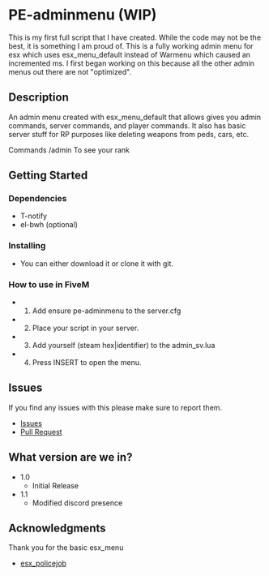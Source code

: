 # PE-adminmenu (WIP)

This is my first full script that I have created. While the code may not be the best, it is something I am proud of. This is a fully working admin menu for esx which uses esx_menu_default instead of Warmenu which caused an incremented ms. I first began working on this because all the other admin menus out there are not "optimized".

## Description

An admin menu created with esx_menu_default that allows gives you admin commands, server commands, and player commands. It also has basic server stuff for RP purposes like deleting weapons from peds, cars, etc.

Commands
/admin To see your rank

## Getting Started

### Dependencies

* T-notify
* el-bwh (optional)

### Installing

* You can either download it or clone it with git.

### How to use in FiveM

* 1) Add ensure pe-adminmenu to the server.cfg
* 2) Place your script in your server.
* 3) Add yourself (steam hex|identifier) to the admin_sv.lua
* 4) Press INSERT to open the menu.

## Issues

If you find any issues with this please make sure to report them.
* [Issues](https://github.com/Project-Entity/pe-adminmenu/issues)
* [Pull Request](https://github.com/Project-Entity/pe-adminmenu/pulls)

## What version are we in?

* 1.0
    * Initial Release
* 1.1
    * Modified discord presence
    
## Acknowledgments

Thank you for the basic esx_menu
* [esx_policejob](https://github.com/esx-framework/esx_policejob)
